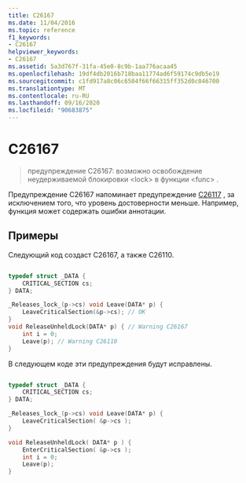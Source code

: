 ```yaml
---
title: C26167
ms.date: 11/04/2016
ms.topic: reference
f1_keywords:
- C26167
helpviewer_keywords:
- C26167
ms.assetid: 5a3d767f-31fa-45e0-8c9b-1aa776acaa45
ms.openlocfilehash: 19df4db2016b718baa11774ad6f59174c9db5e19
ms.sourcegitcommit: c1fd917a8c06c6504f66f66315ff352d0c046700
ms.translationtype: MT
ms.contentlocale: ru-RU
ms.lasthandoff: 09/16/2020
ms.locfileid: "90683875"
---
```

# <a name="c26167"></a>C26167

> предупреждение C26167: возможно освобождение неудерживаемой блокировки \<lock> в функции \<func> .

Предупреждение C26167 напоминает предупреждение [C26117](../code-quality/c26117.md) , за исключением того, что уровень достоверности меньше. Например, функция может содержать ошибки аннотации.

## <a name="examples"></a>Примеры

Следующий код создаст C26167, а также C26110.

```cpp

typedef struct _DATA {
    CRITICAL_SECTION cs;
} DATA;

_Releases_lock_(p->cs) void Leave(DATA* p) {
    LeaveCriticalSection(&p->cs); // OK
}
void ReleaseUnheldLock(DATA* p) { // Warning C26167
    int i = 0;
    Leave(p); // Warning C26110
}
```

В следующем коде эти предупреждения будут исправлены.

```cpp

typedef struct _DATA {
    CRITICAL_SECTION cs;
} DATA;

_Releases_lock_(p->cs) void Leave(DATA* p) {
    LeaveCriticalSection( &p->cs );
}

void ReleaseUnheldLock( DATA* p ) {
    EnterCriticalSection( &p->cs );
    int i = 0;
    Leave(p);
}
```
